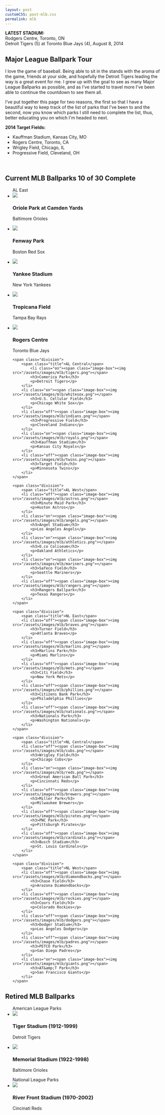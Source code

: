 ```yaml
---
layout: post
customCSS: post-mlb.css
permalink: mlb
---
```


<div class="article-header">
<span class="details">
<strong>LATEST STADIUM:</strong>
<br />Rodgers Centre, Toronto, ON<br />Detroit Tigers (5) at Toronto Blue Jays (4), August  8, 2014</span>
</div>

<article>
<h1>Major League Ballpark Tour</h1>
<p>I love the game of baseball.  Being able to sit in the stands with the aroma of the game, friends at your side, and hopefully the Detroit Tigers leading the way is a great event for me. I grew up with the goal to see as many Major League Ballparks as possible, and as I've started to travel more I've been able to continue the countdown to see them all.
<p>I&#8217;ve put together this page for two reasons, the first so that I have a beautiful way to keep track of the list of parks that I&#8217;ve been to and the second, now you know which parks I still need to complete the list, thus, better educating you on which I'm headed to next. <br />

<strong>2014 Target Fields:</strong><br/>
<ul>
	<li class="done">Kauffman Stadium, Kansas City, MO  <span class="octicon octicon-check" style="color: green; margin-left: 5px;"></span></li>
	<li class="done">Rogers Centre, Toronto, CA</li>
	<li>Wrigley Field, Chicago, IL</li>
	<li>Progressive Field, Cleveland, OH</li>
</ul>

<br />

<h2>Current MLB Ballparks <span class="count">10 of 30 Complete</span></h2>
<ul id="baseball">
	<span class="division">
		<span class="title">AL East</span>
		<li class="on"><span class="image-box"><img src="/assets/images/mlb/orioles.png"></span>
			<h3>Oriole Park at Camden Yards</h3>
			<p>Baltimore Orioles</p>
		</li>
		<li class="off"><span class="image-box"><img src="/assets/images/mlb/red_sox.png"></span>
			<h3>Fenway Park</h3>
			<p>Boston Red Sox</p>
		</li>
		<li class="off"><span class="image-box"><img src="/assets/images/mlb/yankees.png"></span>
			<h3>Yankee Stadium</h3>
			<p>New York Yankees</p>
		</li>
		<li class="on"><span class="image-box"><img src="/assets/images/mlb/rays.png"></span>
			<h3>Tropicana Field</h3>
			<p>Tampa Bay Rays</p>
		</li>
		<li class="on"><span class="image-box"><img src="/assets/images/mlb/blue_jays.png"></span>
			<h3>Rogers Centre</h3>
			<p>Toronto Blue Jays</p>
		</li>
	</span>

	<span class="division">
		<span class="title">AL Central</span>
			<li class="on"><span class="image-box"><img src="/assets/images/mlb/tigers.png"></span>
			<h3>Comerica Park</h3>
			<p>Detroit Tigers</p>
		</li>
		<li class="on"><span class="image-box"><img src="/assets/images/mlb/whitesox.png"></span>
			<h3>U.S. Cellular Field</h3>
			<p>Chicago White Sox</p>
		</li>
		<li class="off"><span class="image-box"><img src="/assets/images/mlb/indians.png"></span>
			<h3>Progressive Field</h3>
			<p>Cleveland Indians</p>
		</li>
		<li class="on"><span class="image-box"><img src="/assets/images/mlb/royals.png"></span>
			<h3>Kauffman Stadium</h3>
			<p>Kansas City Royals</p>
		</li>
		<li class="off"><span class="image-box"><img src="/assets/images/mlb/twins.png"></span>
			<h3>Target Field</h3>
			<p>Minnesota Twins</p>
		</li>
	</span>

	<span class="division">
		<span class="title">AL West</span>
		<li class="off"><span class="image-box"><img src="/assets/images/mlb/astros.png"></span>
			<h3>Minute Maid Park</h3>
			<p>Huston Astros</p>
		</li>
		<li class="on"><span class="image-box"><img src="/assets/images/mlb/angels.png"></span>
			<h3>Angel Stadium</h3>
			<p>Los Angeles Angels</p>
		</li>
		<li class="on"><span class="image-box"><img src="/assets/images/mlb/athletics.png"></span>
			<h3>O.co Coliseum</h3>
			<p>Oakland Athletics</p>
		</li>
		<li class="on"><span class="image-box"><img src="/assets/images/mlb/mariners.png"></span>
			<h3>Safeco Field</h3>
			<p>Seattle Mariners</p>
		</li>
		<li class="off"><span class="image-box"><img src="/assets/images/mlb/rangers.png"></span>
			<h3>Rangers Ballpark</h3>
			<p>Texas Rangers</p>
		</li>
	</span>

	<span class="division">
		<span class="title">NL East</span>
		<li class="off"><span class="image-box"><img src="/assets/images/mlb/braves.png"></span>
			<h3>Turner Field</h3>
			<p>Atlanta Braves</p>
		</li>
		<li class="off"><span class="image-box"><img src="/assets/images/mlb/marlins.png"></span>
			<h3>Marlins Park</h3>
			<p>Miami Marlins</p>
		</li>
		<li class="off"><span class="image-box"><img src="/assets/images/mlb/mets.png"></span>
			<h3>Citi Field</h3>
			<p>New York Mets</p>
		</li>
		<li class="off"><span class="image-box"><img src="/assets/images/mlb/phillies.png"></span>
			<h3>Citizens Bank Park</h3>
			<p>Philadelphia Phillies</p>
		</li>
		<li class="off"><span class="image-box"><img src="/assets/images/mlb/nationals.png"></span>
			<h3>Nationals Park</h3>
			<p>Washington Nationals</p>
		</li>
	</span>

	<span class="division">
		<span class="title">NL Central</span>
		<li class="off"><span class="image-box"><img src="/assets/images/mlb/cubs.png"></span>
			<h3>Wrigley Field</h3>
			<p>Chicago Cubs</p>
		</li>
		<li class="on"><span class="image-box"><img src="/assets/images/mlb/reds.png"></span>
			<h3>Great American Ball Park</h3>
			<p>Cincinnati Reds</p>
		</li>
		<li class="off"><span class="image-box"><img src="/assets/images/mlb/brewers.png"></span>
			<h3>Miller Park</h3>
			<p>Milwaukee Brewers</p>
		</li>
		<li class="off"><span class="image-box"><img src="/assets/images/mlb/pirates.png"></span>
			<h3>PNC Park</h3>
			<p>Pittsburgh Pirates</p>
		</li>
		<li class="off"><span class="image-box"><img src="/assets/images/mlb/cardinals.png"></span>
			<h3>Busch Stadium</h3>
			<p>St. Louis Cardinals</p>
		</li>
	</span>

	<span class="division">
		<span class="title">NL West</span>
		<li class="off"><span class="image-box"><img src="/assets/images/mlb/diamondbacks.png"></span>
			<h3>Chase Field</h3>
			<p>Arazona Diamondbacks</p>
		</li>
		<li class="off"><span class="image-box"><img src="/assets/images/mlb/rockies.png"></span>
			<h3>Coors Field</h3>
			<p>Colorado Rockies</p>
		</li>
		<li class="off"><span class="image-box"><img src="/assets/images/mlb/dodgers.png"></span>
			<h3>Dodger Stadium</h3>
			<p>Los Angeles Dodgers</p>
		</li>
		<li class="off"><span class="image-box"><img src="/assets/images/mlb/padres.png"></span>
			<h3>PETCO Park</h3>
			<p>San Diego Padres</p>
		</li>
		<li class="on"><span class="image-box"><img src="/assets/images/mlb/giants.png"></span>
			<h3>AT&amp;T Park</h3>
			<p>San Francisco Giants</p>
		</li>
	</span>

</ul>

<h2>Retired MLB Ballparks</h2>
<ul id="baseball">
	<span class="division">
		<span class="title">American League Parks</span>
		<li class="on"><span class="image-box"><img src="/assets/images/mlb/tigers.png"></span>
			<h3>Tiger Stadium (1912-1999)</h3>
			<p>Detroit Tigers</p>
		</li>
		<li class="on"><span class="image-box"><img src="/assets/images/mlb/orioles.png"></span>
			<h3>Memorial Stadium (1922-1998)</h3>
			<p>Baltimore Orioles</p>
		</li>
	</span>
	<span class="division">
		<span class="title">National League Parks</span>
		<li class="on"><span class="image-box"><img src="/assets/images/mlb/reds.png"></span>
			<h3>River Front Stadium (1970-2002)</h3>
			<p>Cincinati Reds</p>
		</li>
	</span>
<ul>

</article>
